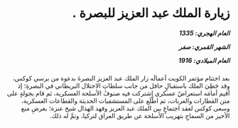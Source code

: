 <h1 dir="rtl">زيارة الملك عبد العزيز للبصرة .</h1>

<h5 dir="rtl">العام الهجري:  1335

الشهر القمري: صفر

العام الميلادي: 1916</h5>

<p dir="rtl">بعد اختتام مؤتمر الكويت أعمالَه زار الملك عبد العزيز البصرةَ بدعوة من برسي كوكس، وقد حَظِيَ الملك باستقبالٍ حافل من جانب سلطاتِ الاحتلال البريطاني في البصرةِ؛ إذ أقيم أمامَه استعراضٌ عسكري اشتركت فيه صنوفُ الأسلحة العسكرية، ثم قام بجولةٍ على متن القطارات والعربات، ثم اطَّلَع على المستشفيات الحديثة والقطاعات العسكرية، وسعى كوكس لعقد اجتماعٍ بين الملك عبد العزيز وفهد الهذال شيخ عنزة؛ بغرضِ منع الأخير من السماحِ بتهريب الأسلحة عن طريق العراق لتركيا، وتمَّ له ذلك.</p></br>

